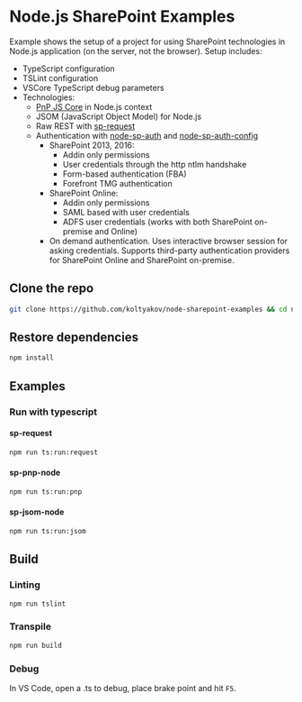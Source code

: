 # Node.js SharePoint Examples

Example shows the setup of a project for using SharePoint technologies in Node.js application (on the server, not the browser).
Setup includes:
- TypeScript configuration
- TSLint configuration
- VSCore TypeScript debug parameters
- Technologies:
  - [PnP JS Core](https://github.com/SharePoint/PnP-JS-Core) in Node.js context
  - JSOM (JavaScript Object Model) for Node.js
  - Raw REST with [sp-request](https://github.com/s-kainet/sp-request)
  - Authentication with [node-sp-auth](https://github.com/s-kainet/node-sp-auth) and [node-sp-auth-config](https://github.com/koltyakov/node-sp-auth-config)
    - SharePoint 2013, 2016:
      - Addin only permissions
      - User credentials through the http ntlm handshake
      - Form-based authentication (FBA)
      - Forefront TMG authentication
    - SharePoint Online:
      - Addin only permissions
      - SAML based with user credentials
      - ADFS user credentials (works with both SharePoint on-premise and Online)
    - On demand authentication. Uses interactive browser session for asking credentials. Supports third-party authentication providers for SharePoint Online and SharePoint on-premise.

## Clone the repo

```bash
git clone https://github.com/koltyakov/node-sharepoint-examples && cd node-sharepoint-examples
```

## Restore dependencies

```bash
npm install
```

## Examples

### Run with typescript

#### sp-request

```bash
npm run ts:run:request
```

#### sp-pnp-node

```bash
npm run ts:run:pnp
```

#### sp-jsom-node

```bash
npm run ts:run:jsom
```

## Build

### Linting

```bash
npm run tslint
```

### Transpile

```bash
npm run build
```

### Debug

In VS Code, open a .ts to debug, place brake point and hit `F5`.